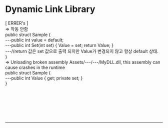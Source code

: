 # Dynamic Link Library
[ ERRER's ]
<br>=> 작동 안함
<br>public struct Sample {
<br>---public int value = default;
<br>---public int Set(int set) { Value = set; return Value; }
<br>---//return 값은 set 값으로 출력 되지만 Value가 변경되지 않고 항상 default 상태.
<br>}
<br>=> Unloading broken assembly Assets/---/---/MyDLL.dll, this assembly can cause crashes in the runtime
<br>public struct Sample {
<br>---public int Value { get; private set; }
<br>}
<br>
<br>
<br>
<br>
<br>
<br>
<br><hr>
